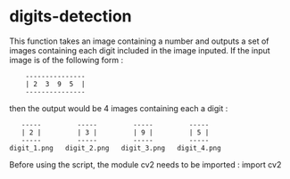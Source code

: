 # digits-detection
This function takes an image containing a number and outputs a set of images
containing each digit included in the image inputed.
If the input image is of the following form :
```
    ---------------  
    | 2  3  9  5  |  
    ---------------
```
then the output would be 4 images containing each a digit :

       -----         -----         -----         -----
       | 2 |         | 3 |         | 9 |         | 5 |
       -----         -----         -----         -----
    digit_1.png   digit_2.png   digit_3.png   digit_4.png

Before using the script, the module cv2 needs to be imported : import cv2
